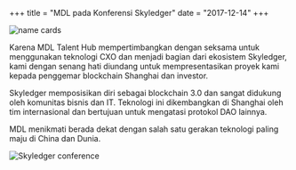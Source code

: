 +++
title = "MDL pada Konferensi Skyledger"
date = "2017-12-14"
+++

![name cards](https://gateway.ipfs.io/ipfs/QmYNLsraSd5BZp9BmnEQ1woHPWdCNSvpHSFYm5m4QE4hf1/name%20cards.jpeg)

Karena MDL Talent Hub mempertimbangkan dengan seksama untuk menggunakan teknologi CXO dan menjadi bagian dari ekosistem Skyledger, kami dengan senang hati diundang untuk mempresentasikan proyek kami kepada penggemar blockchain Shanghai dan investor.

Skyledger memposisikan diri sebagai blockchain 3.0 dan sangat didukung oleh komunitas bisnis dan IT. Teknologi ini dikembangkan di Shanghai oleh tim internasional dan bertujuan untuk mengatasi protokol DAO lainnya.

MDL menikmati berada dekat dengan salah satu gerakan teknologi paling maju di China dan Dunia.

![Skyledger conference](https://gateway.ipfs.io/ipfs/Qmd7VLBVevfvXHRLKA3uZZvBz9SoJUZzpt2Mt7GhEXBiEt/skyledger%20conference.jpg)

